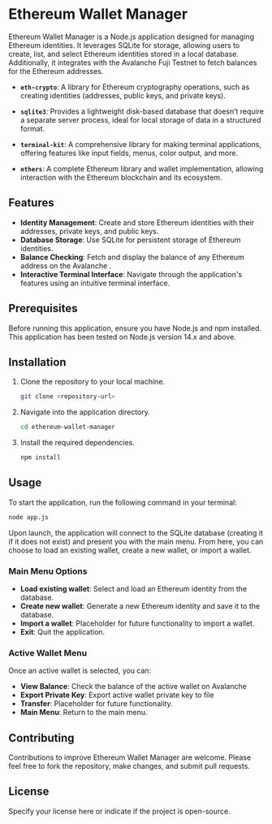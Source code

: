 # Ethereum Wallet Manager

Ethereum Wallet Manager is a Node.js application designed for managing Ethereum identities. It leverages SQLite for storage, allowing users to create, list, and select Ethereum identities stored in a local database. Additionally, it integrates with the Avalanche Fuji Testnet to fetch balances for the Ethereum addresses.

- **`eth-crypto`**: A library for Ethereum cryptography operations, such as creating identities (addresses, public keys, and private keys).

- **`sqlite3`**: Provides a lightweight disk-based database that doesn’t require a separate server process, ideal for local storage of data in a structured format.

- **`terminal-kit`**: A comprehensive library for making terminal applications, offering features like input fields, menus, color output, and more.

- **`ethers`**: A complete Ethereum library and wallet implementation, allowing interaction with the Ethereum blockchain and its ecosystem.


## Features

- **Identity Management**: Create and store Ethereum identities with their addresses, private keys, and public keys.
- **Database Storage**: Use SQLite for persistent storage of Ethereum identities.
- **Balance Checking**: Fetch and display the balance of any Ethereum address on the Avalanche .
- **Interactive Terminal Interface**: Navigate through the application's features using an intuitive terminal interface.

## Prerequisites

Before running this application, ensure you have Node.js and npm installed. This application has been tested on Node.js version 14.x and above.

## Installation

1. Clone the repository to your local machine.
    ```bash
    git clone <repository-url>
    ```
2. Navigate into the application directory.
    ```bash
    cd ethereum-wallet-manager
    ```
3. Install the required dependencies.
    ```bash
    npm install
    ```

## Usage

To start the application, run the following command in your terminal:

```bash
node app.js
```

Upon launch, the application will connect to the SQLite database (creating it if it does not exist) and present you with the main menu. From here, you can choose to load an existing wallet, create a new wallet, or import a wallet.

### Main Menu Options

- **Load existing wallet**: Select and load an Ethereum identity from the database.
- **Create new wallet**: Generate a new Ethereum identity and save it to the database.
- **Import a wallet**: Placeholder for future functionality to import a wallet.
- **Exit**: Quit the application.

### Active Wallet Menu

Once an active wallet is selected, you can:

- **View Balance**: Check the balance of the active wallet on Avalanche
- **Export Private Key**: Export active wallet private key to file
- **Transfer**: Placeholder for future functionality.
- **Main Menu**: Return to the main menu.

## Contributing

Contributions to improve Ethereum Wallet Manager are welcome. Please feel free to fork the repository, make changes, and submit pull requests.

## License

Specify your license here or indicate if the project is open-source.
